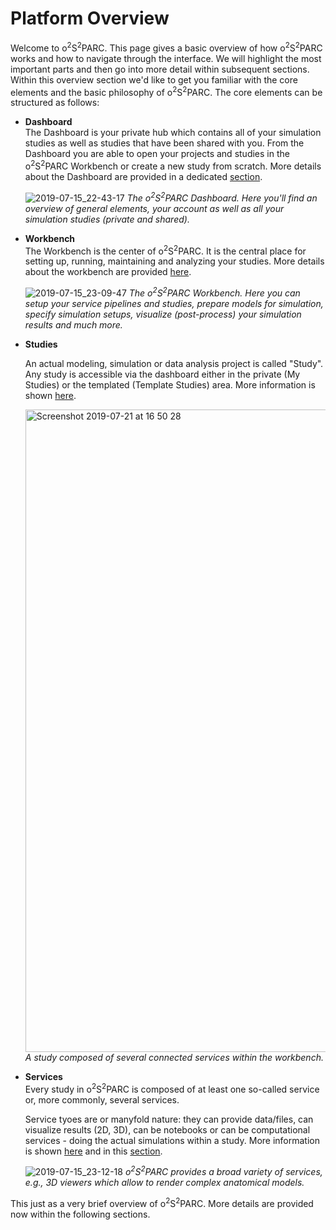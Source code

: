 # Platform Overview

Welcome to o<sup>2</sup>S<sup>2</sup>PARC. This page gives a basic overview of how o<sup>2</sup>S<sup>2</sup>PARC works and how to navigate through the interface. We will highlight the most important parts and then go into more detail within subsequent sections. Within this overview section we'd like to get you familiar with the core elements and the basic philosophy of o<sup>2</sup>S<sup>2</sup>PARC. The core elements can be structured as follows:

* **Dashboard** <br/>
  The Dashboard is your private hub which contains all of your simulation studies as well as studies that have been shared with you. From the Dashboard you are able to open your projects and studies in the o<sup>2</sup>S<sup>2</sup>PARC Workbench or create a new study from scratch. More details about the Dashboard are provided in a dedicated [section](/docs/platform_introduction/core_elements/dashboard.md).

    ![2019-07-15_22-43-17](https://user-images.githubusercontent.com/32800795/61249899-a47a1100-a756-11e9-9440-e3da2c4ad59c.jpeg)
    *The o<sup>2</sup>S<sup>2</sup>PARC Dashboard. Here you'll find an overview of general elements, your account as well as all your simulation studies (private and shared).*

* **Workbench** <br/>
  The Workbench is the center of o<sup>2</sup>S<sup>2</sup>PARC. It is the central place for setting up, running, maintaining and analyzing your studies. More details about the workbench are provided [here](/docs/platform_introduction/core_elements/workbench.md).

  ![2019-07-15_23-09-47](https://user-images.githubusercontent.com/32800795/61249897-a3e17a80-a756-11e9-8158-795d12239e8e.jpeg)
    *The o<sup>2</sup>S<sup>2</sup>PARC Workbench. Here you can setup your service pipelines and studies, prepare models for simulation, specify simulation setups, visualize (post-process) your simulation results and much more.*

* **Studies** <br/>

    An actual modeling, simulation or data analysis project is called "Study". Any study is accessible via the dashboard either in the private (My Studies) or the templated (Template Studies) area. More information is shown [here](/docs/platform_introduction/core_elements/studies.md).

    <img width="1028" alt="Screenshot 2019-07-21 at 16 50 28" src="https://user-images.githubusercontent.com/32800795/61592758-abca7000-abd7-11e9-9a74-e2917ffc5cba.png"> <br/>
    *A study composed of several connected services within the workbench.*


* **Services** <br/>
  Every study in o<sup>2</sup>S<sup>2</sup>PARC is composed of at least one so-called service or, more commonly, several services.

  Service tyoes are or manyfold nature: they can provide data/files, can visualize results (2D, 3D), can be notebooks or can be computational services - doing the actual simulations within a study. More information is shown [here](/docs/platform_introduction/core_elements/services.md) and in this [section](/docs/platform_introduction/main_window_and_navigation/services/types.md).

  ![2019-07-15_23-12-18](https://user-images.githubusercontent.com/32800795/61249895-a3e17a80-a756-11e9-9dcf-dbf5e28f39b5.jpeg)
  *o<sup>2</sup>S<sup>2</sup>PARC provides a broad variety of services, e.g., 3D viewers which allow to render complex anatomical models.*

This just as a very brief overview of o<sup>2</sup>S<sup>2</sup>PARC. More details are provided now within the following sections.





